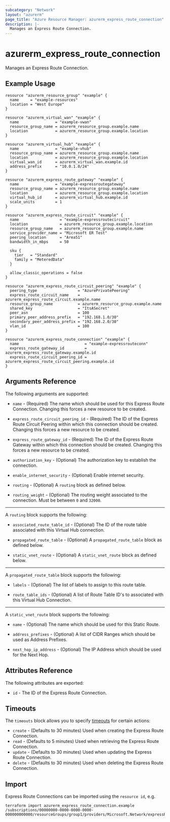```yaml
---
subcategory: "Network"
layout: "azurerm"
page_title: "Azure Resource Manager: azurerm_express_route_connection"
description: |-
  Manages an Express Route Connection.
---
```


# azurerm_express_route_connection

Manages an Express Route Connection.

## Example Usage

```hcl
resource "azurerm_resource_group" "example" {
  name     = "example-resources"
  location = "West Europe"
}

resource "azurerm_virtual_wan" "example" {
  name                = "example-vwan"
  resource_group_name = azurerm_resource_group.example.name
  location            = azurerm_resource_group.example.location
}

resource "azurerm_virtual_hub" "example" {
  name                = "example-vhub"
  resource_group_name = azurerm_resource_group.example.name
  location            = azurerm_resource_group.example.location
  virtual_wan_id      = azurerm_virtual_wan.example.id
  address_prefix      = "10.0.1.0/24"
}

resource "azurerm_express_route_gateway" "example" {
  name                = "example-expressroutegateway"
  resource_group_name = azurerm_resource_group.example.name
  location            = azurerm_resource_group.example.location
  virtual_hub_id      = azurerm_virtual_hub.example.id
  scale_units         = 1
}

resource "azurerm_express_route_circuit" "example" {
  name                  = "example-expressroutecircuit"
  location              = azurerm_resource_group.example.location
  resource_group_name   = azurerm_resource_group.example.name
  service_provider_name = "Microsoft ER Test"
  peering_location      = "Area51"
  bandwidth_in_mbps     = 50

  sku {
    tier   = "Standard"
    family = "MeteredData"
  }

  allow_classic_operations = false
}

resource "azurerm_express_route_circuit_peering" "example" {
  peering_type                  = "AzurePrivatePeering"
  express_route_circuit_name    = azurerm_express_route_circuit.example.name
  resource_group_name           = azurerm_resource_group.example.name
  shared_key                    = "ItsASecret"
  peer_asn                      = 100
  primary_peer_address_prefix   = "192.168.1.0/30"
  secondary_peer_address_prefix = "192.168.2.0/30"
  vlan_id                       = 100
}

resource "azurerm_express_route_connection" "example" {
  name                             = "example-expressrouteconn"
  express_route_gateway_id         = azurerm_express_route_gateway.example.id
  express_route_circuit_peering_id = azurerm_express_route_circuit_peering.example.id
}
```

## Arguments Reference

The following arguments are supported:

* `name` - (Required) The name which should be used for this Express Route Connection. Changing this forces a new resource to be created.

* `express_route_circuit_peering_id` - (Required) The ID of the Express Route Circuit Peering within which this connection should be created. Changing this forces a new resource to be created.

* `express_route_gateway_id` - (Required) The ID of the Express Route Gateway within which this connection should be created. Changing this forces a new resource to be created.

* `authorization_key` - (Optional) The authorization key to establish the connection.

* `enable_internet_security` - (Optional) Enable internet security.

* `routing` - (Optional)  A `routing` block as defined below.

* `routing_weight` - (Optional) The routing weight associated to the connection. Must be between `0` and `32000`.

---

A `routing` block supports the following:

* `associated_route_table_id` - (Optional) The ID of the route table associated with this Virtual Hub connection.

* `propagated_route_table` - (Optional)  A `propagated_route_table` block as defined below.

* `static_vnet_route` - (Optional)  A `static_vnet_route` block as defined below.

---

A `propagated_route_table` block supports the following:

* `labels` - (Optional) The list of labels to assign to this route table.

* `route_table_ids` - (Optional) A list of Route Table ID's to associated with this Virtual Hub Connection.

---

A `static_vnet_route` block supports the following:

* `name` - (Optional) The name which should be used for this Static Route.

* `address_prefixes` - (Optional) A list of CIDR Ranges which should be used as Address Prefixes.

* `next_hop_ip_address` - (Optional) The IP Address which should be used for the Next Hop.

## Attributes Reference

The following attributes are exported:

* `id` - The ID of the Express Route Connection.

## Timeouts

The `timeouts` block allows you to specify [timeouts](https://www.terraform.io/docs/configuration/resources.html#timeouts) for certain actions:

* `create` - (Defaults to 30 minutes) Used when creating the Express Route Connection.
* `read` - (Defaults to 5 minutes) Used when retrieving the Express Route Connection.
* `update` - (Defaults to 30 minutes) Used when updating the Express Route Connection.
* `delete` - (Defaults to 30 minutes) Used when deleting the Express Route Connection.

## Import

Express Route Connections can be imported using the `resource id`, e.g.

```shell
terraform import azurerm_express_route_connection.example /subscriptions/00000000-0000-0000-0000-000000000000/resourceGroups/group1/providers/Microsoft.Network/expressRouteGateways/expressRouteGateway1/expressRouteConnections/connection1
```
